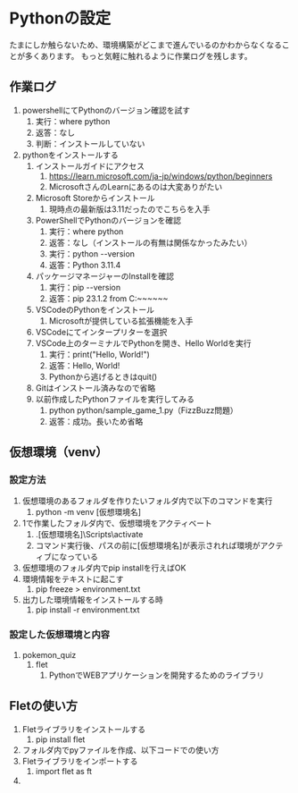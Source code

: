 # Pythonの設定
たまにしか触らないため、環境構築がどこまで進んでいるのかわからなくなることが多くあります。
もっと気軽に触れるように作業ログを残します。

## 作業ログ

1. powershellにてPythonのバージョン確認を試す
   1. 実行：where python
   2. 返答：なし
   3. 判断：インストールしていない
2. pythonをインストールする
   1. インストールガイドにアクセス
      1. https://learn.microsoft.com/ja-jp/windows/python/beginners
      2. MicrosoftさんのLearnにあるのは大変ありがたい
   2. Microsoft Storeからインストール
      1. 現時点の最新版は3.11だったのでこちらを入手
   3. PowerShellでPythonのバージョンを確認
      1. 実行：where python
      2. 返答：なし（インストールの有無は関係なかったみたい）
      3. 実行：python --version
      4. 返答：Python 3.11.4
   4. パッケージマネージャーのInstallを確認
      1. 実行：pip --version
      2. 返答：pip 23.1.2 from C:\~~~~~~
   5. VSCodeのPythonをインストール
      1. Microsoftが提供している拡張機能を入手
   6. VSCodeにてインタープリターを選択
   7. VSCode上のターミナルでPythonを開き、Hello Worldを実行
      1. 実行：print("Hello, World!")
      2. 返答：Hello, World!
      3. Pythonから逃げるときはquit()
   8. Gitはインストール済みなので省略
   9. 以前作成したPythonファイルを実行してみる
      1.  python python/sample_game_1.py（FizzBuzz問題）
      2.  返答：成功。長いため省略

## 仮想環境（venv）

### 設定方法
1. 仮想環境のあるフォルダを作りたいフォルダ内で以下のコマンドを実行
   1. python -m venv [仮想環境名]
2. 1で作業したフォルダ内で、仮想環境をアクティベート
   1. .\[仮想環境名]\Scripts\activate
   2. コマンド実行後、パスの前に[仮想環境名]が表示されれば環境がアクティブになっている
3. 仮想環境のフォルダ内でpip installを行えばOK
4. 環境情報をテキストに起こす
   1. pip freeze > environment.txt
5. 出力した環境情報をインストールする時
   1. pip install -r environment.txt

### 設定した仮想環境と内容
1. pokemon_quiz
   1. flet
      1. PythonでWEBアプリケーションを開発するためのライブラリ

## Fletの使い方
1. Fletライブラリをインストールする
   1. pip install flet
2. フォルダ内でpyファイルを作成、以下コードでの使い方
3. Fletライブラリをインポートする
   1. import flet as ft
4. 
